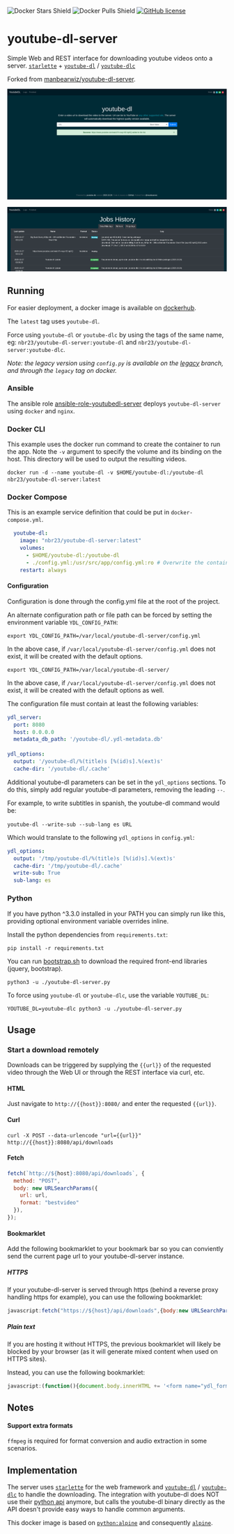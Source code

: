 ![Docker Stars Shield](https://img.shields.io/docker/stars/nbr23/youtube-dl-server.svg?style=flat-square)
![Docker Pulls Shield](https://img.shields.io/docker/pulls/nbr23/youtube-dl-server.svg?style=flat-square)
[![GitHub license](https://img.shields.io/badge/license-MIT-blue.svg?style=flat-square)](https://raw.githubusercontent.com/nbr23/youtube-dl-server/master/LICENSE)

# youtube-dl-server

Simple Web and REST interface for downloading youtube videos onto a server.
[`starlette`](https://www.starlette.io/) +
[`youtube-dl`](https://github.com/rg3/youtube-dl) /
[`youtube-dlc`](https://github.com/blackjack4494/yt-dlc)

Forked from [manbearwiz/youtube-dl-server](https://github.com/manbearwiz/youtube-dl-server).

![screenshot][1]


![screenshot][2]

## Running

For easier deployment, a docker image is available on
[dockerhub](https://hub.docker.com/r/nbr23/youtube-dl-server).

The `latest` tag uses `youtube-dl`.

Force using `youtube-dl` or `youtube-dlc` by using the tags of the same name,
eg: `nbr23/youtube-dl-server:youtube-dl` and
`nbr23/youtube-dl-server:youtube-dlc`.

*Note: the legacy version using `config.py` is available on the
[legacy](https://github.com/nbr23/youtube-dl-server/tree/legacy) branch,
and through the `legacy` tag on docker.*

### Ansible

The ansible role
[ansible-role-youtubedl-server](https://github.com/nbr23/ansible-role-youtubedl-server)
deploys `youtube-dl-server` using `docker` and `nginx`.

### Docker CLI

This example uses the docker run command to create the container to run the
app. Note the `-v` argument to specify the volume and its binding on the host.
This directory will be used to output the resulting videos.

```shell
docker run -d --name youtube-dl -v $HOME/youtube-dl:/youtube-dl nbr23/youtube-dl-server:latest
```

### Docker Compose

This is an example service definition that could be put in `docker-compose.yml`.

```yml
  youtube-dl:
    image: "nbr23/youtube-dl-server:latest"
    volumes:
      - $HOME/youtube-dl:/youtube-dl
      - ./config.yml:/usr/src/app/config.yml:ro # Overwrite the container's config file with your own configuration
    restart: always
```

#### Configuration

Configuration is done through the config.yml file at the root of the project.

An alternate configuration path or file path can be forced by setting the environment
variable `YDL_CONFIG_PATH`:

```shell
export YDL_CONFIG_PATH=/var/local/youtube-dl-server/config.yml
```

In the above case, if `/var/local/youtube-dl-server/config.yml` does not exist, it will be created with the default options.

```shell
export YDL_CONFIG_PATH=/var/local/youtube-dl-server/
```

In the above case, if `/var/local/youtube-dl-server/config.yml` does not exist, it will be created with the default options as well.

The configuration file must contain at least the following variables:

```yaml
ydl_server:
  port: 8080
  host: 0.0.0.0
  metadata_db_path: '/youtube-dl/.ydl-metadata.db'

ydl_options:
  output: '/youtube-dl/%(title)s [%(id)s].%(ext)s'
  cache-dir: '/youtube-dl/.cache'
```

Additional youtube-dl parameters can be set in the `ydl_options` sections. To
do this, simply add regular youtube-dl parameters, removing the leading `--`.

For example, to write subtitles in spanish, the youtube-dl command would be:

`youtube-dl --write-sub --sub-lang es URL`

Which would translate to the following `ydl_options` in `config.yml`:

```yaml
ydl_options:
  output: '/tmp/youtube-dl/%(title)s [%(id)s].%(ext)s'
  cache-dir: '/tmp/youtube-dl/.cache'
  write-sub: True
  sub-lang: es
```

### Python

If you have python ^3.3.0 installed in your PATH you can simply run like this,
providing optional environment variable overrides inline.

Install the python dependencies from `requirements.txt`:

```shell
pip install -r requirements.txt
```

You can run
[bootstrap.sh](https://github.com/nbr23/youtube-dl-server/blob/master/bootstrap.sh)
to download the required front-end libraries (jquery, bootstrap).

```shell
python3 -u ./youtube-dl-server.py
```

To force using `youtube-dl` or `youtube-dlc`, use the variable `YOUTUBE_DL`:

```shell
YOUTUBE_DL=youtube-dlc python3 -u ./youtube-dl-server.py
```

## Usage

### Start a download remotely

Downloads can be triggered by supplying the `{{url}}` of the requested video
through the Web UI or through the REST interface via curl, etc.

#### HTML

Just navigate to `http://{{host}}:8080/` and enter the requested `{{url}}`.

#### Curl

```shell
curl -X POST --data-urlencode "url={{url}}" http://{{host}}:8080/api/downloads
```

#### Fetch

```javascript
fetch(`http://${host}:8080/api/downloads`, {
  method: "POST",
  body: new URLSearchParams({
    url: url,
    format: "bestvideo"
  }),
});
```

#### Bookmarklet

Add the following bookmarklet to your bookmark bar so you can conviently send
the current page url to your youtube-dl-server instance.

##### HTTPS

If your youtube-dl-server is served through https (behind a reverse proxy
handling https for example), you can use the following bookmarklet:

```javascript
javascript:fetch("https://${host}/api/downloads",{body:new URLSearchParams({url:window.location.href,format:"bestvideo"}),method:"POST"});
```

##### Plain text

If you are hosting it without HTTPS, the previous bookmarklet will likely be
blocked by your browser (as it will generate mixed content when used on HTTPS
sites).

Instead, you can use the following bookmarklet:

```javascript
javascript:(function(){document.body.innerHTML += '<form name="ydl_form" method="POST" action="http://${host}/api/downloads"><input name="url" type="url" value="'+window.location.href+'"/></form>';document.ydl_form.submit()})();
```

## Notes

#### Support extra formats

`ffmpeg` is required for format conversion and audio extraction in some
scenarios.

## Implementation

The server uses [`starlette`](https://www.starlette.io/) for the web
framework and [`youtube-dl`](https://github.com/rg3/youtube-dl) /
[`youtube-dlc`](https://github.com/blackjack4494/yt-dlc) to handle the
downloading. The integration with youtube-dl does NOT use their [python
api](https://github.com/rg3/youtube-dl#embedding-youtube-dl) anymore, but calls
the youtube-dl binary directly as the API doesn't provide easy ways to handle
common arguments.

This docker image is based on
[`python:alpine`](https://registry.hub.docker.com/_/python/) and consequently
[`alpine`](https://hub.docker.com/_/alpine/).

[1]:youtube-dl-server.png
[2]:youtube-dl-server-logs.png
